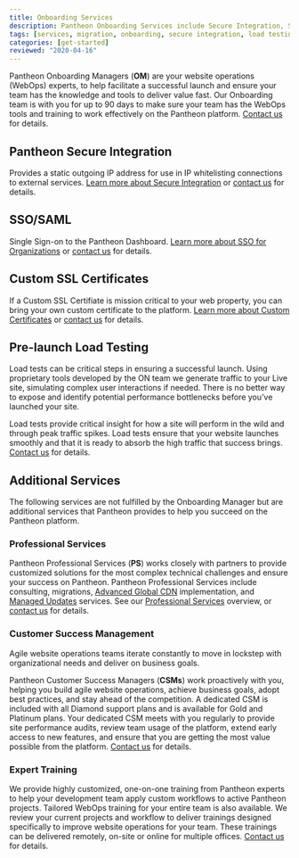 ```yaml
---
title: Onboarding Services
description: Pantheon Onboarding Services include Secure Integration, SSO, pre-launch load tests, and more to help you realize WebOps value fast.
tags: [services, migration, onboarding, secure integration, load testing, SSO, WebOps]
categories: [get-started]
reviewed: "2020-04-16"
---
```


Pantheon Onboarding Managers (**OM**) are your website operations (WebOps) experts, to help facilitate a successful launch and ensure your team has the knowledge and tools to deliver value fast. Our Onboarding team is with you for up to 90 days to make sure your team has the WebOps tools and training to work effectively on the Pantheon platform.  [Contact us](https://pantheon.io/professional-services) for details.


## Pantheon Secure Integration
Provides a static outgoing IP address for use in IP whitelisting connections to external services. [Learn more about Secure Integration](/secure-integration) or [contact us](https://pantheon.io/professional-services) for details.

## SSO/SAML
Single Sign-on to the Pantheon Dashboard. [Learn more about SSO for Organizations](/sso-organizations) or [contact us](https://pantheon.io/professional-services) for details.

## Custom SSL Certificates
If a Custom SSL Certifiate is mission critical to your web property, you can bring your own custom certificate to the platform.  [Learn more about Custom Certificates](/custom-certificates) or [contact us](https://pantheon.io/professional-services) for details.

## Pre-launch Load Testing
Load tests can be critical steps in ensuring a successful launch. Using proprietary tools developed by the ON team we generate traffic to your Live site, simulating complex user interactions if needed. There is no better way to expose and identify potential performance bottlenecks before you’ve launched your site.

Load tests provide critical insight for how a site will perform in the wild and through peak traffic spikes. Load tests ensure that your website launches smoothly and that it is ready to absorb the high traffic that success brings. [Contact us](https://pantheon.io/professional-services) for details.

## Additional Services

The following services are not fulfilled by the Onboarding Manager but are additional services that Pantheon provides to help you succeed on the Pantheon platform.

### Professional Services
Pantheon Professional Services (**PS**) works closely with partners to provide customized solutions for the most complex technical challenges and ensure your success on Pantheon. Pantheon Professional Services include consulting, migrations,  [Advanced Global CDN](/advanced-global-cdn) implementation, and [Managed Updates](/professional-services#managed-updates) services. See our [Professional Services](/professional-services) overview, or [contact us](https://pantheon.io/professional-services) for details.

### Customer Success Management
Agile website operations teams iterate constantly to move in lockstep with organizational needs and deliver on business goals.

Pantheon Customer Success Managers (**CSMs**) work proactively with you, helping you build agile website operations, achieve business goals, adopt best practices, and stay ahead of the competition. A dedicated CSM is included with all Diamond support plans and is available for Gold and Platinum plans. Your dedicated CSM meets with you regularly to provide site performance audits, review team usage of the platform, extend early access to new features, and ensure that you are getting the most value possible from the platform. [Contact us](https://pantheon.io/contact-us) for details.

### Expert Training
We provide highly customized, one-on-one training from Pantheon experts to help your development team apply custom workflows to active Pantheon projects. Tailored WebOps training for your entire team is also available. We review your current projects and workflow to deliver trainings designed specifically to improve website operations for your team. These trainings can be delivered remotely, on-site or online for multiple offices. [Contact us](https://pantheon.io/agencies/learn-pantheon) for details.
